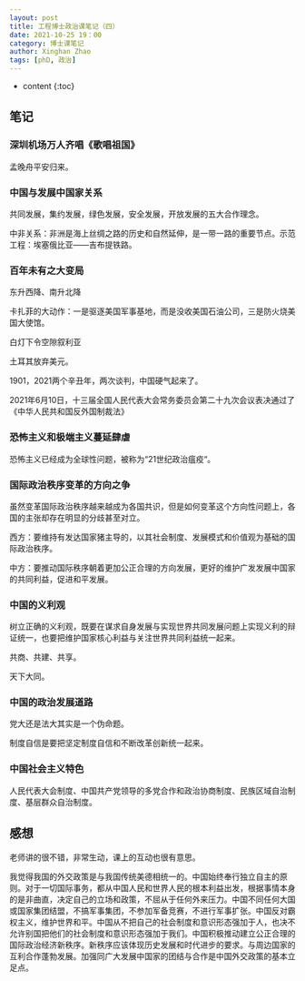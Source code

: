 ```yaml
---
layout: post
title: 工程博士政治课笔记（四）
date: 2021-10-25 19：00
category: 博士课笔记
author: Xinghan Zhao
tags: [phD, 政治]
---
```


* content
{:toc}

## 笔记

### 深圳机场万人齐唱《歌唱祖国》

孟晚舟平安归来。

### 中国与发展中国家关系

共同发展，集约发展，绿色发展，安全发展，开放发展的五大合作理念。

中非关系：非洲是海上丝绸之路的历史和自然延伸，是一带一路的重要节点。示范工程：埃塞俄比亚——吉布提铁路。

### 百年未有之大变局

东升西降、南升北降

卡扎菲的大动作：一是驱逐美国军事基地，而是没收美国石油公司，三是防火烧美国大使馆。

白灯下令空隙叙利亚

土耳其放弃美元。

1901，2021两个辛丑年，两次谈判，中国硬气起来了。

2021年6月10日，十三届全国人民代表大会常务委员会第二十九次会议表决通过了《中华人民共和国反外国制裁法》

### 恐怖主义和极端主义蔓延肆虐

恐怖主义已经成为全球性问题，被称为“21世纪政治瘟疫“。

### 国际政治秩序变革的方向之争

虽然变革国际政治秩序越来越成为各国共识，但是如何变革这个方向性问题上，各国的主张却存在明显的分歧甚至对立。

西方：要维持有发达国家猪主导的，以其社会制度、发展模式和价值观为基础的国际政治秩序。

中方：要推动国际秩序朝着更加公正合理的方向发展，更好的维护广发发展中国家的共同利益，促进和平发展。

### 中国的义利观

树立正确的义利观，既要在谋求自身发展与实现世界共同发展问题上实现义利的辩证统一，也要把维护国家核心利益与关注世界共同利益统一起来。

共商、共建、共享。

天下大同。

### 中国的政治发展道路

党大还是法大其实是一个伪命题。

制度自信是要把坚定制度自信和不断改革创新统一起来。

### 中国社会主义特色

人民代表大会制度、中国共产党领导的多党合作和政治协商制度、民族区域自治制度、基层群众自治制度。

## 感想

老师讲的很不错，非常生动，课上的互动也很有意思。

我觉得我国的外交政策是与我国传统美德相统一的。中国始终奉行独立自主的原则。对于一切国际事务，都从中国人民和世界人民的根本利益出发，根据事情本身的是非曲直，决定自己的立场和政策，不屈从于任何外来压力。中国不同任何大国或国家集团结盟，不搞军事集团，不参加军备竞赛，不进行军事扩张。中国反对霸权主义，维护世界和平。中国从不把自己的社会制度和意识形态强加于人，也决不允许别国把他们的社会制度和意识形态强加于我们。中国积极推动建立公正合理的国际政治经济新秩序。新秩序应该体现历史发展和时代进步的要求。与周边国家的互利合作蓬勃发展。加强同广大发展中国家的团结与合作是中国外交政策的基本立足点。


